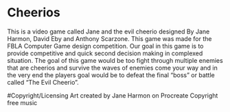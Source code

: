 # Cheerios
This is a video game called Jane and the evil cheerio designed By Jane Harmon, David Eby and Anthony Scarzone. This game was made for the FBLA Computer Game design competition. Our goal in this game is to provide competitive and quick second decision making in complexed situation. The goal of this game would be too fight through multiple enemies that are cheerios and survive the waves of enemies come your way and in the very end the players goal would be to defeat the final “boss” or battle called “The Evil Cheerio”.

#Copyright/Licensing 
Art created by Jane Harmon on Procreate 
Copyright free music 
